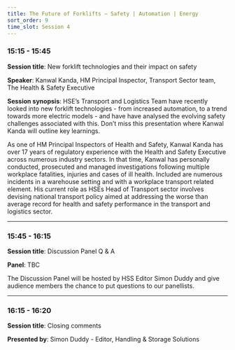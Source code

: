 ```yaml
---
title: The Future of Forklifts – Safety | Automation | Energy
sort_order: 9
time_slot: Session 4
---
```


<h3 class="block mb-4 text-xl font-semibold">15:15 - 15:45</h3>

**Session title**: New forklift technologies and their impact on safety

**Speaker**: Kanwal Kanda, HM Principal Inspector, Transport Sector team, The Health & Safety Executive

**Session synopsis**: HSE’s Transport and Logistics Team have recently looked into new forklift technologies - from increased automation, to a trend towards more electric models - and have have analysed the evolving safety challenges associated with this. Don’t miss this presentation where Kanwal Kanda will outline key learnings.

As one of HM Principal Inspectors of Health and Safety, Kanwal Kanda has over 17 years of regulatory experience with the Health and Safety Executive across numerous industry sectors. In that time, Kanwal has personally conducted, prosecuted and managed investigations following multiple workplace fatalities, injuries and cases of ill health. Included are numerous incidents in a warehouse setting and with a workplace transport related element. His current role as HSEs Head of Transport sector involves devising national transport policy aimed at addressing the worse than average record for health and safety performance in the transport and logistics sector.

<hr class="block my-6 border-b-0 border-gray-500" />

<h3 class="block mb-4 text-xl font-semibold">15:45 - 16:15</h3>

**Session title**: Discussion Panel Q & A

**Panel**: TBC

The Discussion Panel will be hosted by HSS Editor Simon Duddy and give audience members the chance to put questions to our panellists.

<hr class="block my-6 border-b-0 border-gray-500" />

<h3 class="block mb-4 text-xl font-semibold">16:15 - 16:20</h3>

**Session title**: Closing comments

**Presented by**: Simon Duddy - Editor, Handling & Storage Solutions
